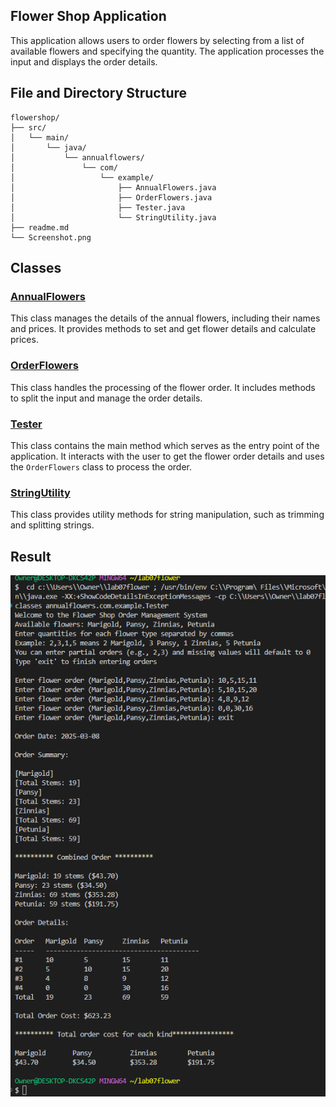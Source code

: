 ## Flower Shop Application

This application allows users to order flowers by selecting from a list of available flowers and specifying the quantity. The application processes the input and displays the order details.

## File and Directory Structure

```
flowershop/
├── src/
│   └── main/
│       └── java/
│           └── annualflowers/
│               └── com/
│                   └── example/
│                       ├── AnnualFlowers.java
│                       ├── OrderFlowers.java
│                       ├── Tester.java
│                       └── StringUtility.java
├── readme.md
└── Screenshot.png
```

## Classes

### [AnnualFlowers](src/main/java/annualflowers/com/example/AnnualFlowers.java)
This class manages the details of the annual flowers, including their names and prices. It provides methods to set and get flower details and calculate prices.

### [OrderFlowers](src/main/java/annualflowers/com/example/OrderFlowers.java)
This class handles the processing of the flower order. It includes methods to split the input and manage the order details.

### [Tester](src/main/java/annualflowers/com/example/Tester.java)
This class contains the main method which serves as the entry point of the application. It interacts with the user to get the flower order details and uses the `OrderFlowers` class to process the order.

### [StringUtility](src/main/java/annualflowers/com/example/StringUtility.java)
This class provides utility methods for string manipulation, such as trimming and splitting strings.

## Result

![result](Screenshot.png)
